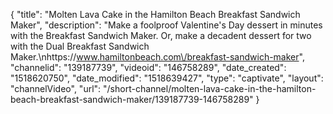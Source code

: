 {
    "title": "Molten Lava Cake in the Hamilton Beach Breakfast Sandwich Maker",
    "description": "Make a foolproof Valentine's Day dessert in minutes with the Breakfast Sandwich Maker. Or, make a decadent dessert for two with the Dual Breakfast Sandwich Maker.\nhttps:\/\/www.hamiltonbeach.com\/breakfast-sandwich-maker",
    "channelid": "139187739",
    "videoid": "146758289",
    "date_created": "1518620750",
    "date_modified": "1518639427",
    "type": "captivate",
    "layout": "channelVideo",
    "url": "\/short-channel\/molten-lava-cake-in-the-hamilton-beach-breakfast-sandwich-maker\/139187739-146758289"
}